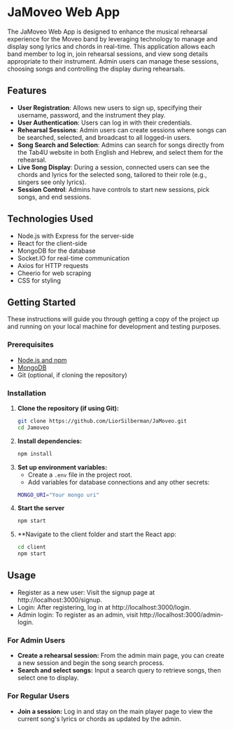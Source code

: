 # JaMoveo Web App

The JaMoveo Web App is designed to enhance the musical rehearsal experience for the Moveo band by leveraging technology to manage and display song lyrics and chords in real-time. This application allows each band member to log in, join rehearsal sessions, and view song details appropriate to their instrument. Admin users can manage these sessions, choosing songs and controlling the display during rehearsals.


## Features

- **User Registration**: Allows new users to sign up, specifying their username, password, and the instrument they play.
- **User Authentication**: Users can log in with their credentials.
- **Rehearsal Sessions**: Admin users can create sessions where songs can be searched, selected, and broadcast to all logged-in users.
- **Song Search and Selection**:  Admins can search for songs directly from the Tab4U website in both English and Hebrew, and select them for the rehearsal.
- **Live Song Display**: During a session, connected users can see the chords and lyrics for the selected song, tailored to their role (e.g., singers see only lyrics).
- **Session Control**: Admins have controls to start new sessions, pick songs, and end sessions.


## Technologies Used

- Node.js with Express for the server-side
- React for the client-side
- MongoDB for the database
- Socket.IO for real-time communication
- Axios for HTTP requests
- Cheerio for web scraping
- CSS for styling


## Getting Started

These instructions will guide you through getting a copy of the project up and running on your local machine for development and testing purposes.


### Prerequisites

- [Node.js and npm](https://nodejs.org/en/download/)
- [MongoDB](https://www.mongodb.com/try/download/community)
- Git (optional, if cloning the repository)


### Installation

1. **Clone the repository (if using Git):**
   ```bash
   git clone https://github.com/LiorSilberman/JaMoveo.git
   cd Jamoveo
   ```
2. **Install dependencies:**
    ```bash
    npm install
    ```
3. **Set up environment variables:**
    - Create a `.env` file in the project root.
    - Add variables for database connections and any other secrets:
    ```bash
    MONGO_URI="Your mongo uri"
    ```
4. **Start the server**
    ```bash
    npm start
    ```
5. **Navigate to the client folder and start the React app:
    ```bash
    cd client
    npm start
    ```

## Usage
- Register as a new user: Visit the signup page at http://localhost:3000/signup.
- Login: After registering, log in at http://localhost:3000/login.
- Admin login: To register as an admin, visit http://localhost:3000/admin-login.

### For Admin Users
- **Create a rehearsal session:** From the admin main page, you can create a new session and begin the song search process.
- **Search and select songs:** Input a search query to retrieve songs, then select one to display.

### For Regular Users
- **Join a session:** Log in and stay on the main player page to view the current song's lyrics or chords as updated by the admin.

